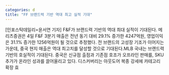 ```yaml
---
categories: d
title: "FF 브랜드력 기반 역대 최고 실적 기대"
---
```

[인포스탁데일리=윤서연 기자] F&F가 브랜드력 기반의 역대 최대 실적이 기대된다. 메리츠증권은 4일 F&F 3분기 매출은 전년 동기 대비 29.1% 증가한 4247억원, 영업이익은 31.1% 증가한 1256억원이 될 것으로 추정했다. 전 브랜드의 고성장 기조가 이어지는 가운데, 중국 현지 매출은 역대 최고치를 달성할 것으로 기대된다.MLB 국내는 브랜드력 기반의 호실적이 기대된다. 중국은 신규점 출점과 기존점 호조가 오프라인 판매를, SKU 추가가 온라인 성과를 끌어올리고 있다. 디스커버리는 아웃도어 복종 강세에 카테고리 확장 효